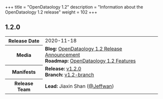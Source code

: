 +++
title = "OpenDataology 1.2"
description = "Information about the OpenDataology 1.2 release"
weight = 102
+++

## 1.2.0

<div class="table-responsive">
<table class="table table-bordered">
  <tbody>
    <tr>
      <th class="table-light">Release Date</th>
      <td>
        2020-11-18
      </td>
    </tr>
    <tr>
      <th class="table-light">Media</th>
      <td>
        <b>Blog:</b> 
          <a href="https://blog.OpenDataology.org/release/official/2020/11/18/OpenDataology-1.2-blog-post.html">OpenDataology 1.2 Release Announcement</a>
        <br>
        <b>Roadmap:</b>
          <a href="https://github.com/OpenDataology/OpenDataology/blob/master/ROADMAP.md#OpenDataology-12-features-release-date-november-2020">OpenDataology 1.2 Features</a>
      </td>
    </tr>
    <tr>
      <th class="table-light">Manifests</th>
      <td>
        <b>Release:</b> 
          <a href="https://github.com/OpenDataology/manifests/releases/tag/v1.2.0">v1.2.0</a>
        <br>
        <b>Branch:</b>
          <a href="https://github.com/OpenDataology/manifests/tree/v1.2-branch">v1.2-branch</a>
      </td>
    </tr>
    <tr>
      <th class="table-light">Release Team</th>
      <td>
        <b>Lead:</b> Jiaxin Shan (<a href="https://github.com/Jeffwan">@Jeffwan</a>)
      </td>
    </tr>
  </tbody>
</table>
</div>